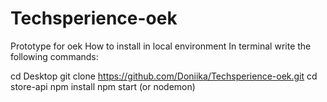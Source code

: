 # Techsperience-oek
Prototype for oek
How to install in local environment
In terminal write the following commands:

cd Desktop
git clone https://github.com/Doniika/Techsperience-oek.git
cd store-api
npm install
npm start (or nodemon)
